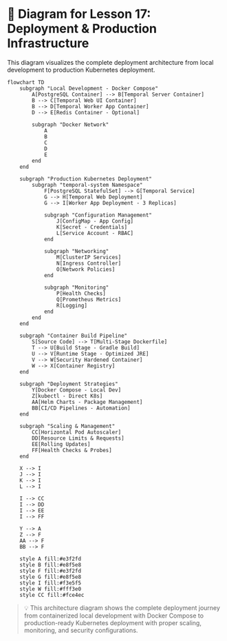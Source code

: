 # 📜 Diagram for Lesson 17: Deployment & Production Infrastructure

This diagram visualizes the complete deployment architecture from local development to production Kubernetes deployment.

```mermaid
flowchart TD
    subgraph "Local Development - Docker Compose"
        A[PostgreSQL Container] --> B[Temporal Server Container]
        B --> C[Temporal Web UI Container]
        B --> D[Temporal Worker App Container]
        D --> E[Redis Container - Optional]
        
        subgraph "Docker Network"
            A
            B
            C 
            D
            E
        end
    end
    
    subgraph "Production Kubernetes Deployment"
        subgraph "temporal-system Namespace"
            F[PostgreSQL StatefulSet] --> G[Temporal Service]
            G --> H[Temporal Web Deployment]
            G --> I[Worker App Deployment - 3 Replicas]
            
            subgraph "Configuration Management"
                J[ConfigMap - App Config]
                K[Secret - Credentials]
                L[Service Account - RBAC]
            end
            
            subgraph "Networking"
                M[ClusterIP Services]
                N[Ingress Controller]
                O[Network Policies]
            end
            
            subgraph "Monitoring"
                P[Health Checks]
                Q[Prometheus Metrics]
                R[Logging]
            end
        end
    end
    
    subgraph "Container Build Pipeline"
        S[Source Code] --> T[Multi-Stage Dockerfile]
        T --> U[Build Stage - Gradle Build]
        U --> V[Runtime Stage - Optimized JRE]
        V --> W[Security Hardened Container]
        W --> X[Container Registry]
    end
    
    subgraph "Deployment Strategies"
        Y[Docker Compose - Local Dev]
        Z[kubectl - Direct K8s]
        AA[Helm Charts - Package Management]
        BB[CI/CD Pipelines - Automation]
    end
    
    subgraph "Scaling & Management"
        CC[Horizontal Pod Autoscaler]
        DD[Resource Limits & Requests]
        EE[Rolling Updates]
        FF[Health Checks & Probes]
    end
    
    X --> I
    J --> I
    K --> I
    L --> I
    
    I --> CC
    I --> DD
    I --> EE
    I --> FF
    
    Y --> A
    Z --> F
    AA --> F
    BB --> F
    
    style A fill:#e3f2fd
    style B fill:#e8f5e8
    style F fill:#e3f2fd
    style G fill:#e8f5e8
    style I fill:#f3e5f5
    style W fill:#fff3e0
    style CC fill:#fce4ec
```

> 💡 This architecture diagram shows the complete deployment journey from containerized local development with Docker Compose to production-ready Kubernetes deployment with proper scaling, monitoring, and security configurations. 